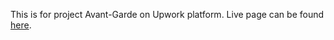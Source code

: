 This is for project Avant-Garde on Upwork platform.
Live page can be found <a href="https://www.avantgarde-project.com/">here</a>.

